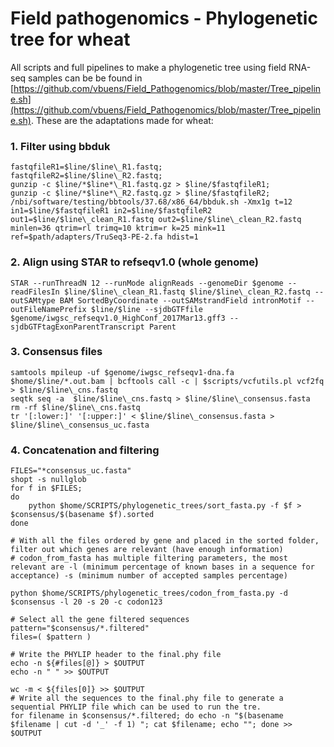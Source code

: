 # Field pathogenomics - Phylogenetic tree for wheat 

All scripts and full pipelines to make a phylogenetic tree using field RNA-seq samples can be be found in [https://github.com/vbuens/Field_Pathogenomics/blob/master/Tree_pipeline.sh](https://github.com/vbuens/Field_Pathogenomics/blob/master/Tree_pipeline.sh). These are the adaptations made for wheat: 

### 1. Filter using bbduk

	fastqfileR1=$line/$line\_R1.fastq;
	fastqfileR2=$line/$line\_R2.fastq;
    gunzip -c $line/*$line*\_R1.fastq.gz > $line/$fastqfileR1;
    gunzip -c $line/*$line*\_R2.fastq.gz > $line/$fastqfileR2;
    /nbi/software/testing/bbtools/37.68/x86_64/bbduk.sh -Xmx1g t=12 in1=$line/$fastqfileR1 in2=$line/$fastqfileR2 out1=$line/$line\_clean_R1.fastq out2=$line/$line\_clean_R2.fastq minlen=36 qtrim=rl trimq=10 ktrim=r k=25 mink=11 ref=$path/adapters/TruSeq3-PE-2.fa hdist=1

### 2. Align using STAR to refseqv1.0 (whole genome)

	STAR --runThreadN 12 --runMode alignReads --genomeDir $genome --readFilesIn $line/$line\_clean_R1.fastq $line/$line\_clean_R2.fastq --outSAMtype BAM SortedByCoordinate --outSAMstrandField intronMotif --outFileNamePrefix $line/$line --sjdbGTFfile $genome/iwgsc_refseqv1.0_HighConf_2017Mar13.gff3 --sjdbGTFtagExonParentTranscript Parent

### 3. Consensus files

	samtools mpileup -uf $genome/iwgsc_refseqv1-dna.fa $home/$line/*.out.bam | bcftools call -c | $scripts/vcfutils.pl vcf2fq > $line/$line\_cns.fastq
	seqtk seq -a  $line/$line\_cns.fastq > $line/$line\_consensus.fasta
	rm -rf $line/$line\_cns.fastq
	tr '[:lower:]' '[:upper:]' < $line/$line\_consensus.fasta > $line/$line\_consensus_uc.fasta

### 4. Concatenation and filtering 

	FILES="*consensus_uc.fasta"
	shopt -s nullglob
	for f in $FILES;
	do
  		python $home/SCRIPTS/phylogenetic_trees/sort_fasta.py -f $f > $consensus/$(basename $f).sorted
	done 
	
	# With all the files ordered by gene and placed in the sorted folder, filter out which genes are relevant (have enough information)
	# codon_from_fasta has multiple filtering parameters, the most relevant are -l (minimum percentage of known bases in a sequence for acceptance) -s (minimum number of accepted samples percentage)

	python $home/SCRIPTS/phylogenetic_trees/codon_from_fasta.py -d $consensus -l 20 -s 20 -c codon123

	# Select all the gene filtered sequences
	pattern="$consensus/*.filtered"
	files=( $pattern )

	# Write the PHYLIP header to the final.phy file
	echo -n ${#files[@]} > $OUTPUT
	echo -n " " >> $OUTPUT

	wc -m < ${files[0]} >> $OUTPUT
	# Write all the sequences to the final.phy file to generate a sequential PHYLIP file which can be used to run the tre. 
	for filename in $consensus/*.filtered; do echo -n "$(basename $filename | cut -d '_' -f 1) "; cat $filename; echo ""; done >> $OUTPUT
